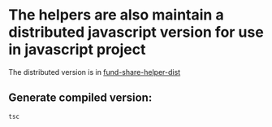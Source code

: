 # The helpers are also maintain a distributed javascript version for use in javascript project
The distributed version is in [fund-share-helper-dist](http://si-nexus01.dev.setl.io/OFI_Modules/fund-share-helper-dist)

## Generate compiled version:
```
tsc
```
